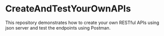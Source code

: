 # CreateAndTestYourOwnAPIs
This repository demonstrates how to create your own RESTful APIs using json server and test the endpoints using Postman.

